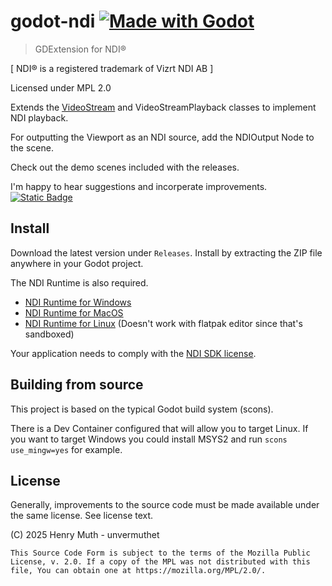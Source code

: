 # godot-ndi [![Made with Godot](https://img.shields.io/badge/Made%20with-Godot-478CBF?style=flat&logo=godot%20engine&logoColor=white)](https://godotengine.org)

> GDExtension for NDI®

[ NDI® is a registered trademark of Vizrt NDI AB ]

Licensed under MPL 2.0

Extends the [VideoStream](https://docs.godotengine.org/en/stable/classes/class_videostream.html) and VideoStreamPlayback classes to implement NDI playback.

For outputting the Viewport as an NDI source, add the NDIOutput Node to the scene.

Check out the demo scenes included with the releases.

I'm happy to hear suggestions and incorperate improvements. [![Static Badge](https://img.shields.io/badge/unvermuthet-gray?style=flat&logo=discord&logoColor=white&labelColor=%235865F2)](https://discord.com/users/203583245223198722)

## Install

Download the latest version under `Releases`. Install by extracting the ZIP file anywhere in your Godot project.

The NDI Runtime is also required.
- [NDI Runtime for Windows](http://ndi.link/NDIRedistV6)
- [NDI Runtime for MacOS](http://ndi.link/NDIRedistV6Apple)
- [NDI Runtime for Linux](https://github.com/DistroAV/DistroAV/wiki/1.-Installation#linux) (Doesn't work with flatpak editor since that's sandboxed)

Your application needs to comply with the [NDI SDK license](http://ndi.link/ndisdk_license).

## Building from source

This project is based on the typical Godot build system (scons).

There is a Dev Container configured that will allow you to target Linux.
If you want to target Windows you could install MSYS2 and run `scons use_mingw=yes` for example.

## License

Generally, improvements to the source code must be made available under the same license. See license text.

(C) 2025 Henry Muth - unvermuthet

    This Source Code Form is subject to the terms of the Mozilla Public
    License, v. 2.0. If a copy of the MPL was not distributed with this
    file, You can obtain one at https://mozilla.org/MPL/2.0/.
